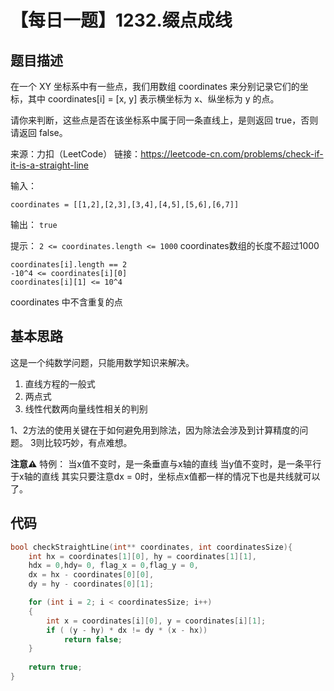 # 【每日一题】1232.缀点成线

## 题目描述

在一个 XY 坐标系中有一些点，我们用数组 coordinates 来分别记录它们的坐标，其中 coordinates[i] = [x, y] 表示横坐标为 x、纵坐标为 y 的点。

请你来判断，这些点是否在该坐标系中属于同一条直线上，是则返回 true，否则请返回 false。

来源：力扣（LeetCode）
链接：https://leetcode-cn.com/problems/check-if-it-is-a-straight-line

输入：
```
coordinates = [[1,2],[2,3],[3,4],[4,5],[5,6],[6,7]]
```

输出：
```true```


提示：
```2 <= coordinates.length <= 1000```
coordinates数组的长度不超过1000

```
coordinates[i].length == 2
-10^4 <= coordinates[i][0]
coordinates[i][1] <= 10^4
```

coordinates 中不含重复的点

## 基本思路

这是一个纯数学问题，只能用数学知识来解决。
1. 直线方程的一般式
2. 两点式
3. 线性代数两向量线性相关的判别

1、2方法的使用关键在于如何避免用到除法，因为除法会涉及到计算精度的问题。
3则比较巧妙，有点难想。

**注意⚠️**
特例：
当x值不变时，是一条垂直与x轴的直线
当y值不变时，是一条平行于x轴的直线
其实只要注意dx = 0时，坐标点x值都一样的情况下也是共线就可以了。

## 代码

```c
bool checkStraightLine(int** coordinates, int coordinatesSize){
    int hx = coordinates[1][0], hy = coordinates[1][1],
    hdx = 0,hdy= 0, flag_x = 0,flag_y = 0,
    dx = hx - coordinates[0][0],
    dy = hy - coordinates[0][1];

    for (int i = 2; i < coordinatesSize; i++)
    {
        int x = coordinates[i][0], y = coordinates[i][1];
        if ( (y - hy) * dx != dy * (x - hx))
            return false;
    }
    
    return true;
}
```